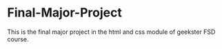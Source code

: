 # Final-Major-Project
This is the final major project in the html and css module of geekster FSD course.
